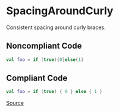 # SpacingAroundCurly

Consistent spacing around curly braces.

## Noncompliant Code

```kotlin
val foo = if (true){0}else{1}
```
## Compliant Code

```kotlin
val foo = if (true) { 0 } else { 1 }
```

[Source](https://detekt.dev/docs/rules/formatting#spacingaroundcurly)

